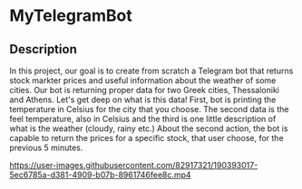 # MyTelegramBot

## Description 
In this project, our goal is to create from scratch a Telegram bot that returns stock markter prices and  useful information about the weather of some cities. Our bot is returning proper data for two Greek cities, Thessaloniki and Athens. Let's get deep on what is this data! First, bot is printing the temperature in Celsius for the city that you choose. The second data is the feel temperature, also in Celsius and the third is one little description of what is the weather (cloudy, rainy etc.)
About the second action, the bot is capable to return the prices for a specific stock, that user choose, for the previous 5 minutes.

https://user-images.githubusercontent.com/82917321/190393017-5ec6785a-d381-4909-b07b-8961746fee8c.mp4

